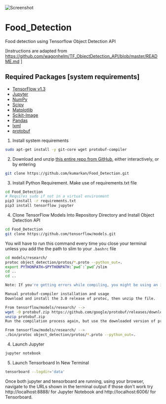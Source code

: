 ![Screenshot](output_MFE8LS.gif)
# Food_Detection
Food detection using Tensorflow Object Detection API

[Instructions are adapted from https://github.com/wagonhelm/TF_ObjectDetection_API/blob/master/README.md ]

## Required Packages [system requirements]
* [TensorFlow v1.3](http://www.tensorflow.org/)
* [Jupyter](http://jupyter.org/)
* [NumPy](http://www.numpy.org/)
* [Scipy](https://www.scipy.org/)
* [Matplotlib](http://matplotlib.org/)
* [Scikit-Image](http://scikit-image.org/)
* [Pandas](http://pandas.pydata.org/)
* [lxml](http://lxml.de/)
* [protobuf](https://github.com/google/protobuf)

1. Install system requirements

```bash
sudo apt-get install -y git-core wget protobuf-compiler 
```
2. Download and unzip [this entire repo from GitHub](https://github.com/wagonhelm/TF_ObjectDetection_API), either interactively, or by entering

```bash
git clone https://github.com/kumarkan/Food_Detection.git
```

3. Install Python Requirement. Make use of requirements.txt file

```bash
cd Food_Detection
# Requires sudo if not in a virtual environment
pip3 install -r requirements.txt
pip3 install tensorflow jupyter
```
4. Clone TensorFlow Models Into Repository Directory and Install Object Detection API

```bash
cd Food_Detection
git clone https://github.com/tensorflow/models.git
```

You will have to run this command every time you close your terminal unless you add the the path to slim to your `.bashrc` file

```bash
cd models/research/
protoc object_detection/protos/*.proto --python_out=.
export PYTHONPATH=$PYTHONPATH:`pwd`:`pwd`/slim
cd ..
cd ..
```

```bash
Note: If you're getting errors while compiling, you might be using an incompatible protobuf compiler. If that's the case, use the following manual installation

Manual protobuf-compiler installation and usage
Download and install the 3.0 release of protoc, then unzip the file.

From tensorflow/models/research/ --> 
wget -O protobuf.zip https://github.com/google/protobuf/releases/download/v3.0.0/protoc-3.0.0-linux-x86_64.zip
unzip protobuf.zip
Run the compilation process again, but use the downloaded version of protoc

From tensorflow/models/research/ -->
./bin/protoc object_detection/protos/*.proto --python_out=.
```

4. Launch Jupyter
```bash
jupyter notebook
```
5. Launch Tensorboard In New Terminal
```bash
tensorboard --logdir='data'
```
Once both jupyter and tensorboard are running, using your browser, navigate to the URLs shown in the terminal output if those don't work  try http://localhost:8888/ for Jupyter Notebook and http://localhost:6006/ for Tensorboard.


    

